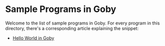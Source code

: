 # Sample Programs in Goby

Welcome to the list of sample programs in Goby. For every program in this
directory, there's a corresponding article explaining the snippet:

- [Hello World in Goby](https://therenegadecoder.com/code/hello-world-in-goby/)
